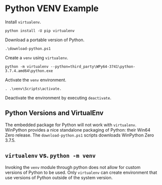 Python VENV Example
===================

Install `virtualenv`.
```
python install -U pip virtualenv
```

Download a portable version of Python.

```
.\download-python.ps1
```

Create a `venv` using `virtualenv`.

```
python -m virtualenv --python=third_party\WPy64-3741\python-3.7.4.amd64\python.exe
```

Activate the `venv` environment.
```
. .\venv\Scripts\activate. 
```

Deactivate the environment by executing `deactivate`.

## Python Versions and VirtualEnv

The embedded package for Python will not work with `virtualenv`. WinPython provides a nice standalone packaging of Python: their Win64 Zero release.
The `download-python.ps1` scripts downloads WinPython Zero 3.7.5.

## `virtualenv` vs. `python -m venv`

Invoking the `venv` module through python does not allow for custom versions of Python to be used.
Only `virtualenv` can create environment that use versions of Python outside of the system version.
